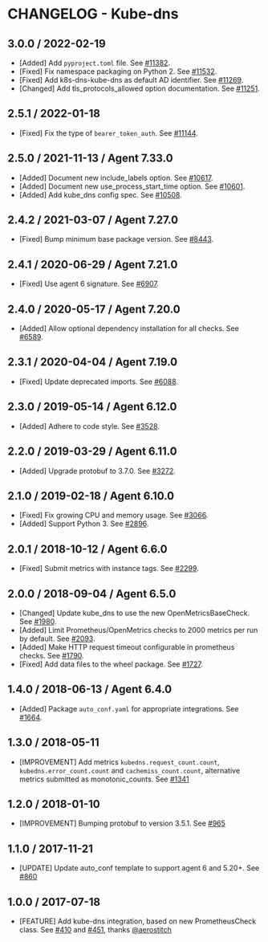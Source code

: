 # CHANGELOG - Kube-dns

## 3.0.0 / 2022-02-19

* [Added] Add `pyproject.toml` file. See [#11382](https://github.com/DataDog/integrations-core/pull/11382).
* [Fixed] Fix namespace packaging on Python 2. See [#11532](https://github.com/DataDog/integrations-core/pull/11532).
* [Fixed] Add k8s-dns-kube-dns as default AD identifier. See [#11269](https://github.com/DataDog/integrations-core/pull/11269).
* [Changed] Add tls_protocols_allowed option documentation. See [#11251](https://github.com/DataDog/integrations-core/pull/11251).

## 2.5.1 / 2022-01-18

* [Fixed] Fix the type of `bearer_token_auth`. See [#11144](https://github.com/DataDog/integrations-core/pull/11144).

## 2.5.0 / 2021-11-13 / Agent 7.33.0

* [Added] Document new include_labels option. See [#10617](https://github.com/DataDog/integrations-core/pull/10617).
* [Added] Document new use_process_start_time option. See [#10601](https://github.com/DataDog/integrations-core/pull/10601).
* [Added] Add kube_dns config spec. See [#10508](https://github.com/DataDog/integrations-core/pull/10508).

## 2.4.2 / 2021-03-07 / Agent 7.27.0

* [Fixed] Bump minimum base package version. See [#8443](https://github.com/DataDog/integrations-core/pull/8443).

## 2.4.1 / 2020-06-29 / Agent 7.21.0

* [Fixed] Use agent 6 signature. See [#6907](https://github.com/DataDog/integrations-core/pull/6907).

## 2.4.0 / 2020-05-17 / Agent 7.20.0

* [Added] Allow optional dependency installation for all checks. See [#6589](https://github.com/DataDog/integrations-core/pull/6589).

## 2.3.1 / 2020-04-04 / Agent 7.19.0

* [Fixed] Update deprecated imports. See [#6088](https://github.com/DataDog/integrations-core/pull/6088).

## 2.3.0 / 2019-05-14 / Agent 6.12.0

* [Added] Adhere to code style. See [#3528](https://github.com/DataDog/integrations-core/pull/3528).

## 2.2.0 / 2019-03-29 / Agent 6.11.0

* [Added] Upgrade protobuf to 3.7.0. See [#3272](https://github.com/DataDog/integrations-core/pull/3272).

## 2.1.0 / 2019-02-18 / Agent 6.10.0

* [Fixed] Fix growing CPU and memory usage. See [#3066](https://github.com/DataDog/integrations-core/pull/3066).
* [Added] Support Python 3. See [#2896](https://github.com/DataDog/integrations-core/pull/2896).

## 2.0.1 / 2018-10-12 / Agent 6.6.0

* [Fixed] Submit metrics with instance tags. See [#2299][1].

## 2.0.0 / 2018-09-04 / Agent 6.5.0

* [Changed] Update kube_dns to use the new OpenMetricsBaseCheck. See [#1980][2].
* [Added] Limit Prometheus/OpenMetrics checks to 2000 metrics per run by default. See [#2093][3].
* [Added] Make HTTP request timeout configurable in prometheus checks. See [#1790][4].
* [Fixed] Add data files to the wheel package. See [#1727][5].

## 1.4.0 / 2018-06-13 / Agent 6.4.0

* [Added] Package `auto_conf.yaml` for appropriate integrations. See [#1664][6].

## 1.3.0 / 2018-05-11

* [IMPROVEMENT] Add metrics `kubedns.request_count.count`, `kubedns.error_count.count` and `cachemiss_count.count`, alternative metrics submitted as monotonic\_counts. See [#1341][7]

## 1.2.0 / 2018-01-10

* [IMPROVEMENT] Bumping protobuf to version 3.5.1. See [#965][8]

## 1.1.0 / 2017-11-21

* [UPDATE] Update auto\_conf template to support agent 6 and 5.20+. See [#860][9]

## 1.0.0 / 2017-07-18

* [FEATURE] Add kube-dns integration, based on new PrometheusCheck class. See [#410][10] and [#451][11], thanks [@aerostitch][12]

<!--- The following link definition list is generated by PimpMyChangelog --->
[1]: https://github.com/DataDog/integrations-core/pull/2299
[2]: https://github.com/DataDog/integrations-core/pull/1980
[3]: https://github.com/DataDog/integrations-core/pull/2093
[4]: https://github.com/DataDog/integrations-core/pull/1790
[5]: https://github.com/DataDog/integrations-core/pull/1727
[6]: https://github.com/DataDog/integrations-core/pull/1664
[7]: https://github.com/DataDog/integrations-core/issues/1341
[8]: https://github.com/DataDog/integrations-core/issues/965
[9]: https://github.com/DataDog/integrations-core/issues/860
[10]: https://github.com/DataDog/integrations-core/issues/410
[11]: https://github.com/DataDog/integrations-core/issues/451
[12]: https://github.com/aerostitch
